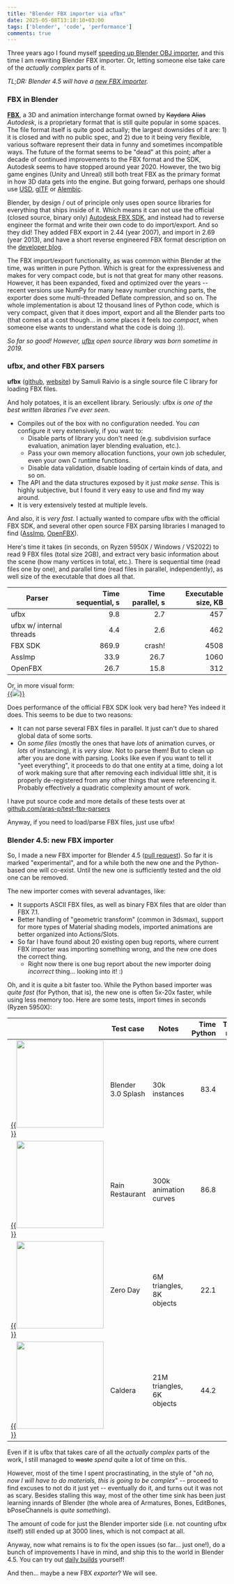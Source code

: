 ```yaml
---
title: "Blender FBX importer via ufbx"
date: 2025-05-08T13:18:10+03:00
tags: ['blender', 'code', 'performance']
comments: true
---
```


Three years ago I found myself [speeding up Blender OBJ importer](/blog/2022/05/12/speeding-up-blender-obj-import/),
and this time I am rewriting Blender FBX importer. Or, letting
someone else take care of the *actually complex* parts of it.

*TL;DR: Blender 4.5 will have a [new FBX importer](https://projects.blender.org/blender/blender/pulls/132406).*

### FBX in Blender

[**FBX**](https://en.wikipedia.org/wiki/FBX), a 3D and animation interchange format owned by
~~Kaydara~~ ~~Alias~~ *Autodesk*, is a proprietary format that is still quite popular in some spaces.
The file format itself is quite good actually; the largest
downsides of it are: 1) it is closed and with no public spec, and 2) due to it being very flexible, various
software represent their data in funny and sometimes incompatible ways. The future of the format
seems to be "dead" at this point; after a decade of continued improvements to the FBX format and the SDK,
Autodesk seems to have stopped around year 2020. However, the two big game engines (Unity and Unreal) still
both treat FBX as the primary format in how 3D data gets into the engine. But going forward, perhaps one should
use [USD](https://en.wikipedia.org/wiki/Universal_Scene_Description),
[glTF](https://en.wikipedia.org/wiki/GlTF) or [Alembic](https://en.wikipedia.org/wiki/Alembic_(computer_graphics)). 

Blender, by design / out of principle only uses open source libraries for everything that ships inside of it.
Which means it can not use the official (closed source, binary only) [Autodesk FBX SDK](https://aps.autodesk.com/developer/overview/fbx-sdk),
and instead had to reverse engineer the format and write their own code to do import/export. And so they did!
They added FBX export in 2.44 (year 2007), and import in 2.69 (year 2013), and have a short reverse engineered
FBX format description on the [developer blog](https://code.blender.org/2013/08/fbx-binary-file-format-specification/).

The FBX import/export functionality, as was common within Blender at the time, was written in pure Python. Which
is great for the expressiveness and makes for very compact code, but is not that great for many other reasons. However,
it has been expanded, fixed and optimized over the years -- recent versions use NumPy for many heavy number
crunching parts, the exporter does some multi-threaded Deflate compression, and so on. The whole
implementation is about 12 thousand lines of Python code, which is very compact, given that it does import, export
and all the Blender parts too (that comes at a cost though... in some places it feels *too compact*, when someone
else wants to understand what the code is doing :)).

*So far so good! However, [ufbx](https://github.com/ufbx/ufbx) open source library was born sometime in 2019.*

### ufbx, and other FBX parsers

**ufbx** ([github](https://github.com/ufbx/ufbx), [website](https://ufbx.github.io/)) by Samuli Raivio is a single source file
C library for loading FBX files.

And holy potatoes, it is an excellent library. Seriously: ufbx *is one of the best written libraries I've ever seen*.

- Compiles out of the box with no configuration needed. You *can* configure it very extensively, if you want to:
  - Disable parts of library you don't need (e.g. subdivision surface evaluation, animation layer blending evaluation, etc.).
  - Pass your own memory allocation functions, your own job scheduler, even your own C runtime functions.
  - Disable data validation, disable loading of certain kinds of data, and so on.
- The API and the data structures exposed by it just *make sense*. This is highly subjective, but I found it very
  easy to use and find my way around.
- It is very extensively tested at multiple levels.

And also, it is *very fast*. I actually wanted to compare ufbx with the official FBX SDK, and several other open source
FBX parsing libraries I managed to find ([AssImp](https://github.com/assimp/assimp), [OpenFBX](https://github.com/nem0/OpenFBX)).

Here's time it takes (in seconds, on Ryzen 5950X / Windows / VS2022) to read 9 FBX files (total size 2GB), and extract very
basic information about the scene (how many vertices in total, etc.). There is sequential time (read files one by one),
and parallel time (read files in parallel, independently), as well size of the executable that does all that.

| Parser                   | Time sequential, s | Time parallel, s | Executable size, KB |
|--------------------------|------:|-------:|-----:|
| ufbx                     |   9.8 |    2.7 |  457 |
| ufbx w/ internal threads |   4.4 |    2.6 |  462 |
| FBX SDK                  | 869.9 | crash! | 4508 |
| AssImp                   |  33.9 |   26.7 | 1060 |
| OpenFBX                  |  26.7 |   15.8 |  312 |

Or, in more visual form: <br/>
[{{<img src="/img/blog/2025/fbx-parser-times.png">}}](/img/blog/2025/fbx-parser-times)

Does performance of the official FBX SDK look very bad here? Yes indeed it does. This seems to be due to two reasons:
- It can not parse several FBX files in parallel. It just can't due to shared global data of some sorts.
- On *some files* (mostly the ones that have *lots* of animation curves, or *lots* of instancing), it is *very slow*. Not to parse
  them! But to clean up after you are done with parsing. Looks like even if you want to tell it "yeet everything", it proceeds
  to do that one entity at a time, doing a lot of work making sure that after removing each individual little shit, it is properly
  de-registered from any other things that were referencing it. Probably effectively a quadratic complexity amount of work.

I have put source code and more details of these tests over at [github.com/aras-p/test-fbx-parsers](https://github.com/aras-p/test-fbx-parsers)

Anyway, if you need to load/parse FBX files, just use ufbx!

### Blender 4.5: new FBX importer

So, I made a new FBX importer for Blender 4.5 ([pull request](https://projects.blender.org/blender/blender/pulls/132406)). So far it is
marked "experimental", and for a while both the new one and the Python-based one will co-exist. Until the new one is sufficiently
tested and the old one can be removed.

The new importer comes with several advantages, like:
- It supports ASCII FBX files, as well as binary FBX files that are older than FBX 7.1.
- Better handling of "geometric transform" (common in 3dsmax), support for more types of Material shading models, imported animations
  are better organized into Actions/Slots.
- So far I have found about 20 existing open bug reports, where current FBX importer was importing something wrong, and the new one
  does the correct thing.
  - Right now there is one bug report about the new importer doing *incorrect* thing... looking into it! :)

Oh, and it is quite a bit faster too. While the Python based importer was *quite fast* (for Python, that is), the new one is often 5x-20x
faster, while using less memory too. Here are some tests, import times in seconds (Ryzen 5950X):

| | Test case | Notes | Time Python | Time new |
|---|---|---|---:|----:|
|[{{<img src="/img/blog/2025/fbx-splash3.png" width="200px">}}](/img/blog/2025/fbx-splash3.png) | Blender 3.0 Splash | 30k instances | 83.4 | 4.7 |
|[{{<img src="/img/blog/2025/fbx-rain.png" width="200px">}}](/img/blog/2025/fbx-rain.png) | Rain Restaurant | 300k animation curves | 86.8 | 4.4 |
|[{{<img src="/img/blog/2025/fbx-zeroday.png" width="200px">}}](/img/blog/2025/fbx-zeroday.png) | Zero Day | 6M triangles, 8K objects | 22.1 | 1.7 |
|[{{<img src="/img/blog/2025/fbx-caldera.png" width="200px">}}](/img/blog/2025/fbx-caldera.png) | Caldera | 21M triangles, 6K objects | 44.2 | 4.4 |

Even if it is ufbx that takes care of all the *actually complex* parts of the work, I still managed to ~~waste~~ *spend* quite a lot of time on this.

However, most of the time I spent procrastinating, in the style of "*oh no, now I will have to do materials, this is going to be complex*"
-- proceed to find excuses to not do it just yet -- eventually do it, and turns out it was not as scary. Besides stalling this way, most of the other
time sink has been just learning innards of Blender (the whole area of Armatures, Bones, EditBones, bPoseChannels is *quite something*).

The amount of code for just the Blender importer side (i.e. not counting ufbx itself) still ended up at 3000 lines, which is not compact at all.

Anyway, now what remains is to fix the open issues (so far... just one!), do a bunch of improvements I have in mind, and ship this to the world in
Blender 4.5. You can try out [daily builds](https://builder.blender.org/download/daily/) yourself!

And then... maybe a new FBX *exporter*? We will see.

